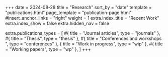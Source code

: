 +++
date = 2024-08-28
title = "Research"
sort_by = "date"
template = "publications.html"
page_template = "publication-page.html"
#insert_anchor_links = "right"
weight = 1
extra.index_title = "Recent Work"
extra.index_show = false
extra.hidden_nav = false

extra.publications_types = [
  #{ title = "Journal articles", type = "journals" },
  #{ title = "Thesis", type = "thesis" },
  #{ title = "Conferences and workshops ", type = "conferences" },
  { title = "Work in progress", type = "wip" },
  #{ title = "Working papers", type = "wp" },
]
+++

